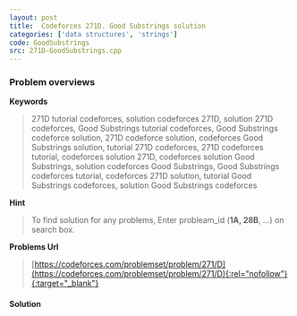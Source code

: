 ```yaml
---
layout: post
title:  Codeforces 271D. Good Substrings solution
categories: ['data structures', 'strings']
code: GoodSubstrings
src: 271D-GoodSubstrings.cpp
---
```

### **Problem overviews**

**Keywords**
> 271D tutorial codeforces, solution codeforces 271D, solution 271D codeforces, Good Substrings tutorial codeforces, Good Substrings codeforce solution, 271D codeforce solution, codeforces Good Substrings solution, tutorial 271D codeforces, 271D codeforces tutorial, codeforces solution 271D, codeforces solution Good Substrings, solution codeforces Good Substrings, Good Substrings codeforces tutorial, codeforces 271D solution, tutorial Good Substrings codeforces, solution Good Substrings codeforces

**Hint**
> To find solution for any problems, Enter probleam_id (**1A, 28B**, ...) on search box. 

**Problems Url**
> [https://codeforces.com/problemset/problem/271/D](https://codeforces.com/problemset/problem/271/D){:rel="nofollow"}{:target="_blank"}

#### **Solution**



